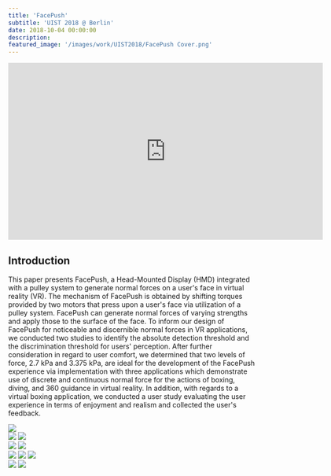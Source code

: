 ```yaml
---
title: 'FacePush'
subtitle: 'UIST 2018 @ Berlin'
date: 2018-10-04 00:00:00
description: 
featured_image: '/images/work/UIST2018/FacePush Cover.png'
---
```

<iframe src="https://player.vimeo.com/video/320442816" width="640" height="360" frameborder="0" webkitallowfullscreen mozallowfullscreen allowfullscreen></iframe>

## Introduction

This paper presents FacePush, a Head-Mounted Display (HMD) integrated with a pulley system to generate normal forces on a user's face in virtual reality (VR). The mechanism of FacePush is obtained by shifting torques provided by two motors that press upon a user's face via utilization of a pulley system. FacePush can generate normal forces of varying strengths and apply those to the surface of the face. To inform our design of FacePush for noticeable and discernible normal forces in VR applications, we conducted two studies to identify the absolute detection threshold and the discrimination threshold for users' perception. After further consideration in regard to user comfort, we determined that two levels of force, 2.7 kPa and 3.375 kPa, are ideal for the development of the FacePush experience via implementation with three applications which demonstrate use of discrete and continuous normal force for the actions of boxing, diving, and 360 guidance in virtual reality. In addition, with regards to a virtual boxing application, we conducted a user study evaluating the user experience in terms of enjoyment and realism and collected the user's feedback. 

<div class="gallery" data-columns="1">
    <img src="/images/work/UIST2018/FacePush_BrainD.png">
</div>
<div class="gallery" data-columns="2">
    <img src="/images/work/UIST2018/FacePush_HsinRong.png">
    <img src="/images/work/UIST2018/FacePush_Boxing1.png">
</div>

<div class="gallery" data-columns="2">
        <img src="/images/work/UIST2018/FacePush_Boxing2.png">
        <img src="/images/work/UIST2018/FacePush_Anny3.png">
</div>

<div class="gallery" data-columns="3">
    <img src="/images/work/UIST2018/FacePush_Anny4.png"> 
    <img src="/images/work/UIST2018/FacePush_Anny5.png">
    <img src="/images/work/UIST2018/FacePush_Anny6.png">
</div>
<div class="gallery" data-columns="2">
<img src="/images/work/UIST2018/FacePush_DivingShark.png">
<img src="/images/work/UIST2018/FacePush_Fishing.png">
</div>
